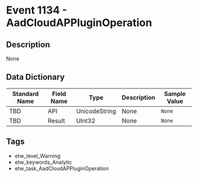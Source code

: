 # Event 1134 - AadCloudAPPluginOperation

## Description
None

## Data Dictionary
|Standard Name|Field Name|Type|Description|Sample Value|
|---|---|---|---|---|
|TBD|API|UnicodeString|None|`None`|
|TBD|Result|UInt32|None|`None`|

## Tags
* etw_level_Warning
* etw_keywords_Analytic
* etw_task_AadCloudAPPluginOperation